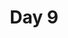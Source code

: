 ---
title: "Day 9"
description: "Lorem ipsum dolor sit amet"
pubDate: "Dec 09 2024"
heroImage: "/blog-placeholder-2.jpg"
---